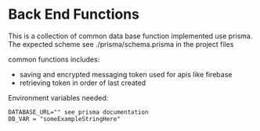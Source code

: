 # Back End Functions
This is a collection of common data base function implemented use prisma. The expected scheme see ./prisma/schema.prisma in the project files

common functions includes:
- saving and encrypted messaging token used for apis like firebase
- retrieving token in order of last created



Environment variables needed:

```
DATABASE_URL="" see prisma documentation
DB_VAR = "someExampleStringHere"
```